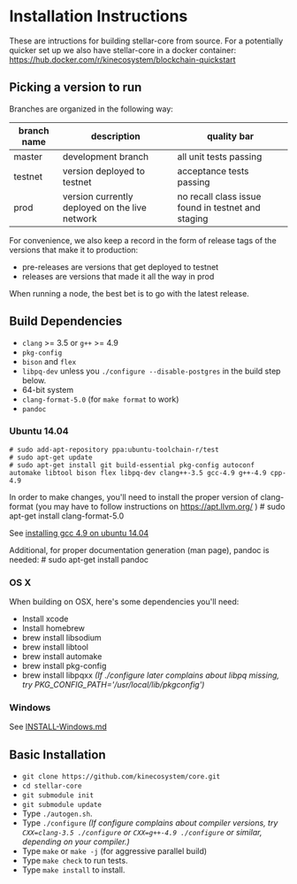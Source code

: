 Installation Instructions
==================
These are intructions for building stellar-core from source. For a potentially quicker set up we also have stellar-core in a docker container: https://hub.docker.com/r/kinecosystem/blockchain-quickstart

## Picking a version to run

Branches are organized in the following way:

| branch name | description | quality bar |
| ----------- | ----------- | ----------- |
| master      | development branch | all unit tests passing |
| testnet     | version deployed to testnet | acceptance tests passing |
| prod        | version currently deployed on the live network | no recall class issue found in testnet and staging |

For convenience, we also keep a record in the form of release tags of the
 versions that make it to production:
 * pre-releases are versions that get deployed to testnet
 * releases are versions that made it all the way in prod

When running a node, the best bet is to go with the latest release.

## Build Dependencies

- `clang` >= 3.5 or `g++` >= 4.9
- `pkg-config`
- `bison` and `flex`
- `libpq-dev` unless you `./configure --disable-postgres` in the build step below.
- 64-bit system
- `clang-format-5.0` (for `make format` to work)
- `pandoc`

### Ubuntu 14.04

    # sudo add-apt-repository ppa:ubuntu-toolchain-r/test
    # sudo apt-get update
    # sudo apt-get install git build-essential pkg-config autoconf automake libtool bison flex libpq-dev clang++-3.5 gcc-4.9 g++-4.9 cpp-4.9

In order to make changes, you'll need to install the proper version of clang-format (you may have to follow instructions on https://apt.llvm.org/ )
    # sudo apt-get install clang-format-5.0

See [installing gcc 4.9 on ubuntu 14.04](http://askubuntu.com/questions/428198/getting-installing-gcc-g-4-9-on-ubuntu)

Additional, for proper documentation generation (man page), pandoc is needed:
    # sudo apt-get install pandoc

### OS X
When building on OSX, here's some dependencies you'll need:
- Install xcode
- Install homebrew
- brew install libsodium
- brew install libtool
- brew install automake
- brew install pkg-config
- brew install libpqxx *(If ./configure later complains about libpq missing, try PKG_CONFIG_PATH='/usr/local/lib/pkgconfig')*

### Windows
See [INSTALL-Windows.md](INSTALL-Windows.md)

## Basic Installation

- `git clone https://github.com/kinecosystem/core.git`
- `cd stellar-core`
- `git submodule init`
- `git submodule update`
- Type `./autogen.sh`.
- Type `./configure`   *(If configure complains about compiler versions, try `CXX=clang-3.5 ./configure` or `CXX=g++-4.9 ./configure` or similar, depending on your compiler.)*
- Type `make` or `make -j` (for aggressive parallel build)
- Type `make check` to run tests.
- Type `make install` to install.
